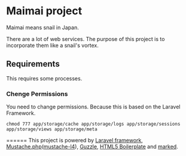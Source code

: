 Maimai project
======
Maimai means snail in Japan.

There are a lot of web services.
The purpose of this project is to incorporate them like a snail's vortex.

## Requirements
This requires some processes.

### Chenge Permissions
You need to change permissions. Because this is based on the Laravel Framework.

    chmod 777 app/storage/cache app/storage/logs app/storage/sessions app/storage/views app/storage/meta

======
This project is powered by [Laravel framework](https://github.com/laravel/laravel), [Mustache.php](https://github.com/bobthecow/mustache.php)([mustache-l4](https://github.com/conarwelsh/mustache-l4)), [Guzzle](https://github.com/guzzle/guzzle), [HTML5 Boilerplate](https://github.com/h5bp/html5-boilerplate) and [marked](https://github.com/chjj/marked).
